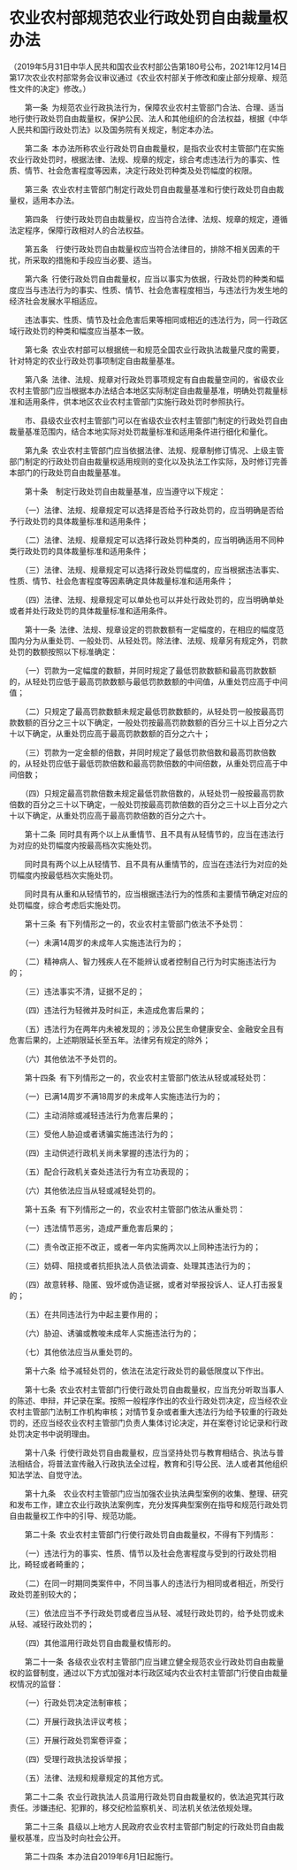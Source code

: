 # 农业农村部规范农业行政处罚自由裁量权办法

（2019年5月31日中华人民共和国农业农村部公告第180号公布，2021年12月14日第17次农业农村部常务会议审议通过《农业农村部关于修改和废止部分规章、规范性文件的决定》修改。）　 

　　第一条 为规范农业行政执法行为，保障农业农村主管部门合法、合理、适当地行使行政处罚自由裁量权，保护公民、法人和其他组织的合法权益，根据《中华人民共和国行政处罚法》以及国务院有关规定，制定本办法。

　　第二条 本办法所称农业行政处罚自由裁量权，是指农业农村主管部门在实施农业行政处罚时，根据法律、法规、规章的规定，综合考虑违法行为的事实、性质、情节、社会危害程度等因素，决定行政处罚种类及处罚幅度的权限。

　　第三条 农业农村主管部门制定行政处罚自由裁量基准和行使行政处罚自由裁量权，适用本办法。

　　第四条　行使行政处罚自由裁量权，应当符合法律、法规、规章的规定，遵循法定程序，保障行政相对人的合法权益。

　　第五条　行使行政处罚自由裁量权应当符合法律目的，排除不相关因素的干扰，所采取的措施和手段应当必要、适当。

　　第六条 行使行政处罚自由裁量权，应当以事实为依据，行政处罚的种类和幅度应当与违法行为的事实、性质、情节、社会危害程度相当，与违法行为发生地的经济社会发展水平相适应。

　　违法事实、性质、情节及社会危害后果等相同或相近的违法行为，同一行政区域行政处罚的种类和幅度应当基本一致。

　　第七条 农业农村部可以根据统一和规范全国农业行政执法裁量尺度的需要，针对特定的农业行政处罚事项制定自由裁量基准。

　　第八条 法律、法规、规章对行政处罚事项规定有自由裁量空间的，省级农业农村主管部门应当根据本办法结合本地区实际制定自由裁量基准，明确处罚裁量标准和适用条件，供本地区农业农村主管部门实施行政处罚时参照执行。

　　市、县级农业农村主管部门可以在省级农业农村主管部门制定的行政处罚自由裁量基准范围内，结合本地实际对处罚裁量标准和适用条件进行细化和量化。

　　第九条 农业农村主管部门应当依据法律、法规、规章制修订情况、上级主管部门制定的行政处罚自由裁量权适用规则的变化以及执法工作实际，及时修订完善本部门的行政处罚自由裁量基准。

　　第十条　制定行政处罚自由裁量基准，应当遵守以下规定：

　　（一）法律、法规、规章规定可以选择是否给予行政处罚的，应当明确是否给予行政处罚的具体裁量标准和适用条件；

　　（二）法律、法规、规章规定可以选择行政处罚种类的，应当明确适用不同种类行政处罚的具体裁量标准和适用条件；

　　（三）法律、法规、规章规定可以选择行政处罚幅度的，应当根据违法事实、性质、情节、社会危害程度等因素确定具体裁量标准和适用条件；

　　（四）法律、法规、规章规定可以单处也可以并处行政处罚的，应当明确单处或者并处行政处罚的具体裁量标准和适用条件。

　　第十一条 法律、法规、规章设定的罚款数额有一定幅度的，在相应的幅度范围内分为从重处罚、一般处罚、从轻处罚。除法律、法规、规章另有规定外，罚款处罚的数额按照以下标准确定：

　　（一）罚款为一定幅度的数额，并同时规定了最低罚款数额和最高罚款数额的，从轻处罚应低于最高罚款数额与最低罚款数额的中间值，从重处罚应高于中间值；

　　（二）只规定了最高罚款数额未规定最低罚款数额的，从轻处罚一般按最高罚款数额的百分之三十以下确定，一般处罚按最高罚款数额的百分三十以上百分之六十以下确定，从重处罚应高于最高罚款数额的百分之六十；

　　（三）罚款为一定金额的倍数，并同时规定了最低罚款倍数和最高罚款倍数的，从轻处罚应低于最低罚款倍数和最高罚款倍数的中间倍数，从重处罚应高于中间倍数；

　　（四）只规定最高罚款倍数未规定最低罚款倍数的，从轻处罚一般按最高罚款倍数的百分之三十以下确定，一般处罚按最高罚款倍数的百分之三十以上百分之六十以下确定，从重处罚应高于最高罚款倍数的百分之六十。

　　第十二条 同时具有两个以上从重情节、且不具有从轻情节的，应当在违法行为对应的处罚幅度内按最高档次实施处罚。

　　同时具有两个以上从轻情节、且不具有从重情节的，应当在违法行为对应的处罚幅度内按最低档次实施处罚。

　　同时具有从重和从轻情节的，应当根据违法行为的性质和主要情节确定对应的处罚幅度，综合考虑后实施处罚。

　　第十三条 有下列情形之一的，农业农村主管部门依法不予处罚：

　　（一）未满14周岁的未成年人实施违法行为的；

　　（二）精神病人、智力残疾人在不能辨认或者控制自己行为时实施违法行为的；

　　（三）违法事实不清，证据不足的；

　　（四）违法行为轻微并及时纠正，未造成危害后果的；

　　（五）违法行为在两年内未被发现的；涉及公民生命健康安全、金融安全且有危害后果的，上述期限延长至五年。法律另有规定的除外；

　　（六）其他依法不予处罚的。

　　第十四条 有下列情形之一的，农业农村主管部门依法从轻或减轻处罚：

　　（一）已满14周岁不满18周岁的未成年人实施违法行为的；

　　（二）主动消除或减轻违法行为危害后果的；

　　（三）受他人胁迫或者诱骗实施违法行为的；

　　（四）主动供述行政机关尚未掌握的违法行为的；

　　（五）配合行政机关查处违法行为有立功表现的；

　　（六）其他依法应当从轻或减轻处罚的。

　　第十五条 有下列情形之一的，农业农村主管部门依法从重处罚：

　　（一）违法情节恶劣，造成严重危害后果的；

　　（二）责令改正拒不改正，或者一年内实施两次以上同种违法行为的；

　　（三）妨碍、阻挠或者抗拒执法人员依法调查、处理其违法行为的；

　　（四）故意转移、隐匿、毁坏或伪造证据，或者对举报投诉人、证人打击报复的；

　　（五）在共同违法行为中起主要作用的；

　　（六）胁迫、诱骗或教唆未成年人实施违法行为的；

　　（七）其他依法应当从重处罚的。

　　第十六条 给予减轻处罚的，依法在法定行政处罚的最低限度以下作出。

　　第十七条 农业农村主管部门行使行政处罚自由裁量权，应当充分听取当事人的陈述、申辩，并记录在案。按照一般程序作出的农业行政处罚决定，应当经农业农村主管部门法制工作机构审核；对情节复杂或者重大违法行为给予较重的行政处罚的，还应当经农业农村主管部门负责人集体讨论决定，并在案卷讨论记录和行政处罚决定书中说明理由。

　　第十八条 行使行政处罚自由裁量权，应当坚持处罚与教育相结合、执法与普法相结合，将普法宣传融入行政执法全过程，教育和引导公民、法人或者其他组织知法学法、自觉守法。

　　第十九条　农业农村主管部门应当加强农业执法典型案例的收集、整理、研究和发布工作，建立农业行政执法案例库，充分发挥典型案例在指导和规范行政处罚自由裁量权工作中的引导、规范功能。

　　第二十条 农业农村主管部门行使行政处罚自由裁量权，不得有下列情形：

　　（一）违法行为的事实、性质、情节以及社会危害程度与受到的行政处罚相比，畸轻或者畸重的；

　　（二）在同一时期同类案件中，不同当事人的违法行为相同或者相近，所受行政处罚差别较大的；

　　（三）依法应当不予行政处罚或者应当从轻、减轻行政处罚的，给予处罚或未从轻、减轻行政处罚的；

　　（四）其他滥用行政处罚自由裁量权情形的。

　　第二十一条 各级农业农村主管部门应当建立健全规范农业行政处罚自由裁量权的监督制度，通过以下方式加强对本行政区域内农业农村主管部门行使自由裁量权情况的监督：

　　（一）行政处罚决定法制审核；

　　（二）开展行政执法评议考核；

　　（三）开展行政处罚案卷评查；

　　（四）受理行政执法投诉举报；

　　（五）法律、法规和规章规定的其他方式。

　　第二十二条 农业行政执法人员滥用行政处罚自由裁量权的，依法追究其行政责任。涉嫌违纪、犯罪的，移交纪检监察机关、司法机关依法依规处理。

　　第二十三条 县级以上地方人民政府农业农村主管部门制定的行政处罚自由裁量权基准，应当及时向社会公开。

　　第二十四条 本办法自2019年6月1日起施行。